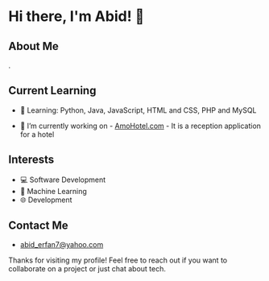 # Hi there, I'm Abid! 👋

## About Me

.

## Current Learning

- 📖 Learning: Python, Java, JavaScript, HTML and CSS, PHP and MySQL

- 🔭 I’m currently working on - [AmoHotel.com](https://github.com/abid701/AmoHotel.com) - It is a reception application for a hotel

## Interests

- 💻 Software Development
- 🤖 Machine Learning
- 🌐  Development

  

## Contact Me

- abid_erfan7@yahoo.com


Thanks for visiting my profile! Feel free to reach out if you want to collaborate on a project or just chat about tech.
<!--
**abid701/abid701** is a ✨ _special_ ✨ repository because its `README.md` (this file) appears on your GitHub profile.

Here are some ideas to get you started:

- 🔭 I’m currently working on ...
- 🌱 I’m currently learning ...
- 👯 I’m looking to collaborate on ...
- 🤔 I’m looking for help with ...
- 💬 Ask me about ...
- 📫 How to reach me: ...
- 😄 Pronouns: ...
- ⚡ Fun fact: ...

## My Projects

- [Project Name](https://github.com/yourusername/project_name) - Brief description of the project
-->
